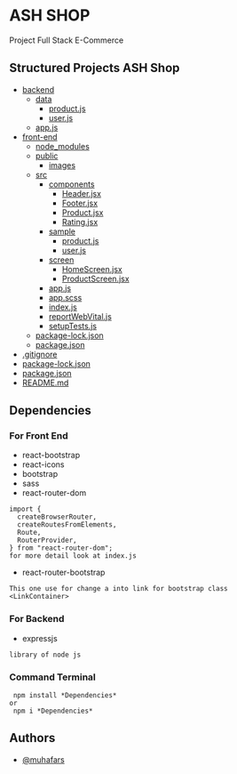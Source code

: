 # ASH SHOP

Project Full Stack E-Commerce

## Structured Projects ASH Shop

- [backend](./backend)
  - [data](./backend/data)
    - [product.js](./backend/product.js)
    - [user.js](./backend/user.js)
  - [app.js](./backend/app.js)
- [front-end](./front-end)
  - [node_modules](./front-end/node_modules)
  - [public](./front-end/public)
    - [images](./front-end/public/images)
  - [src](./front-end/src)
    - [components](./front-end/src/components)
      - [Header.jsx](./front-end/src/components/Header.jsx)
      - [Footer.jsx](./front-end/src/components/Footer.jsx)
      - [Product.jsx](./front-end/src/components/Product.jsx)
      - [Rating.jsx](./front-end/src/components/Rating.jsx)
    - [sample](./front-end/src/sample)
      - [product.js](./front-end/src/product.js)
      - [user.js](./front-end/src/user.js)
    - [screen](./front-end/src/screen)
      - [HomeScreen.jsx](./front-end/HomeScreend.jsx)
      - [ProductScreen.jsx](./front-end/ProductScreend.jsx)
    - [app.js](./front-end/src/app.js)
    - [app.scss](./front-end/src/app.scss)
    - [index.js](./front-end/src/index.js)
    - [reportWebVital.js](./front-end/src/reportWebVital.js)
    - [setupTests.js](./front-end/src/setupTests.js)
  - [package-lock.json](./front-end/src/package-lock.json)
  - [package.json](./front-end/src/package.json)
- [.gitignore](./gitignore)
- [package-lock.json](./package-lock.json)
- [package.json](./package.json)
- [README.md](./README.md)

## Dependencies

### For Front End

- react-bootstrap
- react-icons
- bootstrap
- sass
- react-router-dom

```
import {
  createBrowserRouter,
  createRoutesFromElements,
  Route,
  RouterProvider,
} from "react-router-dom";
for more detail look at index.js
```

- react-router-bootstrap

```
This one use for change a into link for bootstrap class
<LinkContainer>
```

### For Backend

- expressjs

```
library of node js
```

### Command Terminal

```
 npm install *Dependencies*
or
 npm i *Dependencies*
```

## Authors

- [@muhafars](https://www.github.com/muhafars)
